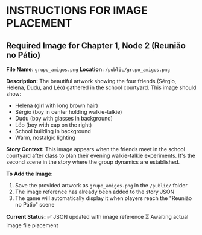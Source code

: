 # INSTRUCTIONS FOR IMAGE PLACEMENT

## Required Image for Chapter 1, Node 2 (Reunião no Pátio)

**File Name:** `grupo_amigos.png`
**Location:** `/public/grupo_amigos.png`

**Description:** 
The beautiful artwork showing the four friends (Sérgio, Helena, Dudu, and Léo) gathered in the school courtyard. This image should show:
- Helena (girl with long brown hair)
- Sérgio (boy in center holding walkie-talkie)
- Dudu (boy with glasses in background)  
- Léo (boy with cap on the right)
- School building in background
- Warm, nostalgic lighting

**Story Context:**
This image appears when the friends meet in the school courtyard after class to plan their evening walkie-talkie experiments. It's the second scene in the story where the group dynamics are established.

**To Add the Image:**
1. Save the provided artwork as `grupo_amigos.png` in the `/public/` folder
2. The image reference has already been added to the story JSON
3. The game will automatically display it when players reach the "Reunião no Pátio" scene

**Current Status:** 
✅ JSON updated with image reference
⏳ Awaiting actual image file placement
